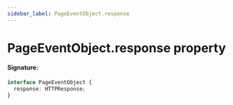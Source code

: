 ```yaml
---
sidebar_label: PageEventObject.response
---
```


# PageEventObject.response property

#### Signature:

```typescript
interface PageEventObject {
  response: HTTPResponse;
}
```
